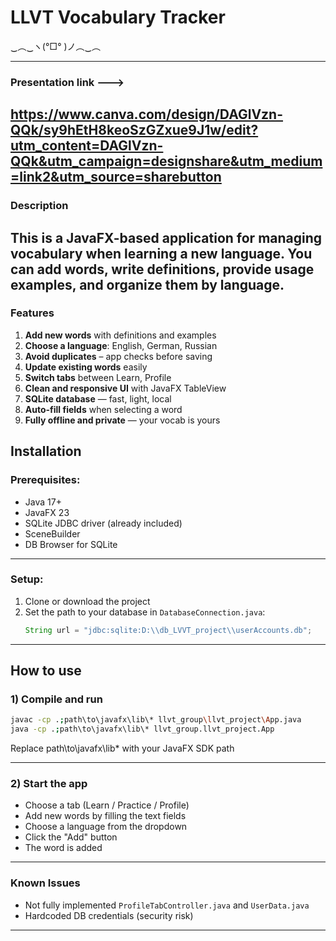 # LLVT Vocabulary Tracker  
‿︵‿ヽ(°□° )ノ︵‿︵  

---
### Presentation link ---> 
## https://www.canva.com/design/DAGlVzn-QQk/sy9hEtH8keoSzGZxue9J1w/edit?utm_content=DAGlVzn-QQk&utm_campaign=designshare&utm_medium=link2&utm_source=sharebutton

### Description
## This is a JavaFX-based application for managing vocabulary when learning a new language.  You can add words, write definitions, provide usage examples, and organize them by language.  

### Features
1. **Add new words** with definitions and examples  
2. **Choose a language**: English, German, Russian 
3. **Avoid duplicates** – app checks before saving  
4. **Update existing words** easily  
5. **Switch tabs** between Learn, Profile  
6. **Clean and responsive UI** with JavaFX TableView  
7. **SQLite database** — fast, light, local  
8. **Auto-fill fields** when selecting a word   
10. **Fully offline and private** — your vocab is yours

## Installation
### Prerequisites:
- Java 17+ 
- JavaFX 23  
- SQLite JDBC driver (already included)
- SceneBuilder
- DB Browser for SQLite
---

### Setup:
1. Clone or download the project  
2. Set the path to your database in `DatabaseConnection.java`:
   ```java
   String url = "jdbc:sqlite:D:\\db_LVVT_project\\userAccounts.db";
---

## How to use
### 1) Compile and run 
```sh
javac -cp .;path\to\javafx\lib\* llvt_group\llvt_project\App.java
java -cp .;path\to\javafx\lib\* llvt_group.llvt_project.App
```
Replace path\to\javafx\lib\* with your JavaFX SDK path

---

### 2) Start the app
  - Choose a tab (Learn / Practice / Profile)
  - Add new words by filling the text fields
  - Choose a language from the dropdown
  - Click the "Add" button
  - The word is added
    
---

### Known Issues
   - Not fully implemented `ProfileTabController.java` and `UserData.java`
   - Hardcoded DB credentials (security risk)

---
